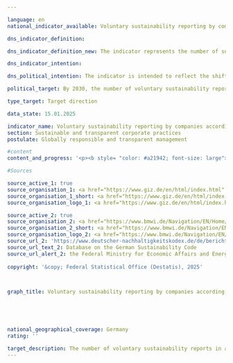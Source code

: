 ```yaml
---

language: en        
national_indicator_available: Voluntary sustainability reporting by companies according to the German Sustainability Code (DNK)        

dns_indicator_definition:         

dns_indicator_definition_new: The indicator represents the number of sustainability reports voluntarily submitted by companies not subject to reporting requirements in accordance with the German Sustainability Code (DNK).        

dns_indicator_intention:         

dns_political_intention: The indicator is intended to reflect the shift in the German corporate landscape towards a more intensive engagement with sustainability issues and to illustrate the increasing commitment of German companies to responsible business practices along global supply chains. The publication of corporate sustainability reports in accordance with standardised guidelines makes it easier to compare companies. It incentivises companies to enhance their reputation by improving their sustainability performance. The identification of economic opportunities and risks associated with climate change, biodiversity, labour conditions and human rights, among other things, can also help to make the company more sustainable and to further develop business models in a future-oriented manner.        

political_target: By 2030, the number of voluntary sustainability reports in accordance with the German Sustainability Code (DNK) will increase significantly        

type_target: Target direction        

data_state: 15.01.2025        

indicator_name: Voluntary sustainability reporting by companies according to the German Sustainability Code (DNK)        
section: Sustainable and transparent corporate practices        
postulate: Globally responsible and transparent management        

#content         
content_and_progress: '<p><b style= "color: #a21942; font-size: large">8.6&nbsp;Voluntary sustainability reporting by companies according to the German Sustainability Code (DNK)</b><br><br>The German Sustainability Code (DNK) was originally designed as an independent reporting standard, offering companies the opportunity to make their sustainable practices transparent and comparable with other companies. It was also intended to help align investment and purchasing decisions with sustainability criteria. Due to developments at the European level, the DNK has evolved into a support tool for implementing the European reporting standards.<br><br>Since 2017, certain companies in Germany have been legally required to produce sustainability reports. This obligation arises from the European CSR Directive (Corporate Social Responsibility) and its national implementation through the CSR Directive Implementation Act (CSR-RUG). The directive sets both formal and content-related requirements and defines which companies are subject to reporting. As part of the European Green Deal, the directive was revised in 2022—now called the Corporate Sustainability Reporting Directive (CSRD)—with a phased expansion of the reporting obligations and the number of companies affected starting from 2025. However, at the time of this publication, the planned extension of mandatory sustainability reporting is still under discussion by European institutions and may be revised or softened. On 26&nbsp;February 2025, the European Commission presented the so-called Sustainability Omnibus Package, which includes, among other things, a limitation of the CSRD’s scope.<br><br>At the same time, the European Commission announced that it would introduce a separate standard in 2025&nbsp;for voluntary sustainability reporting by companies—the Voluntary SME Standard (VSME). This standard is aimed at companies that are not subject to CSRD reporting requirements themselves but need to meet information demands from business partners within value chains or from capital markets.<br><br>The indicator for voluntary sustainability reporting captures the number of such companies that are not yet CSRD-reporting entities but have submitted sustainability reports to the DNK. Restricting the indicator to DNK submissions ensures transparent data availability and avoids mixing or double-counting among reporting standards. However, this limitation also means the indicator’s significance may be constrained, as it only considers one of several possible standards, even though others may serve a similar purpose. It should also be noted that the number of DNK reports submitted does not provide a direct measure of the actual extent of sustainable business practices in German companies but merely reflects the quantitative scope of sustainability reporting under the DNK.<br><br>Large companies with corresponding mandatory reporting obligations are not included. The voluntarily submitted reports from the remaining companies are counted unweighted in the indicator, regardless of their size, economic sector, or potential impact of their sustainability activities.<br><br>In total, 462&nbsp;companies submitted reports in 2023. Compared to previous years, the indicator shows no clear trend: 532&nbsp;reports were recorded in 2022, while only 407&nbsp;reports were submitted in 2021. It is also important to note that some of the submitted reports do not specify whether the companies are already subject to reporting obligations. In 2023, this applied to 43&nbsp;reports, which may also come from companies reporting voluntarily. The majority of reports in 2023&nbsp;were submitted by smaller companies. 256&nbsp;reports—more than half of the total indicator value—came from companies with fewer than 250&nbsp;employees. Additionally, 69&nbsp;reports came from companies with 250&nbsp;to 499&nbsp;employees, and 102&nbsp;reports from companies with 500&nbsp;to 4,999&nbsp;employees.<br><br>A possible expansion of the reporting obligation under the CSRD is expected to have far-reaching effects on the number of companies voluntarily producing sustainability reports. On the one hand, larger companies subject to the reporting requirement will likely demand sustainability information from their suppliers.This could lead smaller companies within value chains to be encouraged to report on sustainability, even if they are not officially affected by the expanded reporting obligation. On the other hand, companies that have previously reported voluntarily through the DNK will drop out of this indicator’s count once they become directly subject to the expanded reporting requirements and therefore no longer report voluntarily.</p>'                

#Sources        

source_active_1: true
source_organisation_1: <a href="https://www.giz.de/en/html/index.html" target="_blank" onclick="return confirm_alert('the German Corporation for International Cooperation', 'En')">German Corporation for International Cooperation</a>
source_organisation_1_short: <a href="https://www.giz.de/en/html/index.html" target="_blank" onclick="return confirm_alert('the German Corporation for International Cooperation', 'En')">German Corporation for International Cooperation</a>
source_organisation_logo_1: <a href="https://www.giz.de/en/html/index.html" target="_blank" onclick="return confirm_alert('the German Corporation for International Cooperation', 'En')"><img src="https://dnsTestEnvironment.github.io/dns-indicators/public/OrgImgEn/giz.png" alt="German Corporation for International Cooperation" title=" Click here to visit the homepage of the organizationGerman Corporation for International Cooperation" style="height:60px; width:148px; border:transparent"/></a>

source_active_2: true
source_organisation_2: <a href="https://www.bmwi.de/Navigation/EN/Home/home.html" target="_blank" onclick="return confirm_alert('the Federal Ministry for Economic Affairs and Energy', 'En')">Federal Ministry for Economic Affairs and Energy</a>
source_organisation_2_short: <a href="https://www.bmwi.de/Navigation/EN/Home/home.html" target="_blank" onclick="return confirm_alert('the Federal Ministry for Economic Affairs and Energy', 'En')">Federal Ministry for Economic Affairs and Energy</a>
source_organisation_logo_2: <a href="https://www.bmwi.de/Navigation/EN/Home/home.html" target="_blank" onclick="return confirm_alert('the Federal Ministry for Economic Affairs and Energy', 'En')"><img src="https://dnsTestEnvironment.github.io/dns-indicators/public/OrgImgEn/bmwe.png" alt="Federal Ministry for Economic Affairs and Energy" title=" Click here to visit the homepage of the organizationFederal Ministry for Economic Affairs and Energy" style="height:60px; width:148px; border:transparent"/></a>
source_url_2: 'https://www.deutscher-nachhaltigkeitskodex.de/de/bericht/berichte-einsehen/'
source_url_text_2: Database on the German Sustainability Code
source_url_alert_2: the Federal Ministry for Economic Affairs and Energy
        
copyright: '&copy; Federal Statistical Office (Destatis), 2025'        

        

graph_title: Voluntary sustainability reporting by companies according to the German Sustainability Code (DNK)        

        

                

national_geographical_coverage: Germany        
rating: ''        

target_description: The number of voluntary sustainability reports in accordance with the German Sustainability Code (DNK) should increase.<br><br><br>No assessment possible. Too few data points.        
---
```


